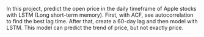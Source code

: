 In this project, predict the open price in the daily timeframe of Apple stocks with LSTM (Long short-term memory). First, with ACF, see autocorrelation to find the best lag time. After that, create a 60-day lag and then model with LSTM. This model can predict the trend of price, but not exactly price.